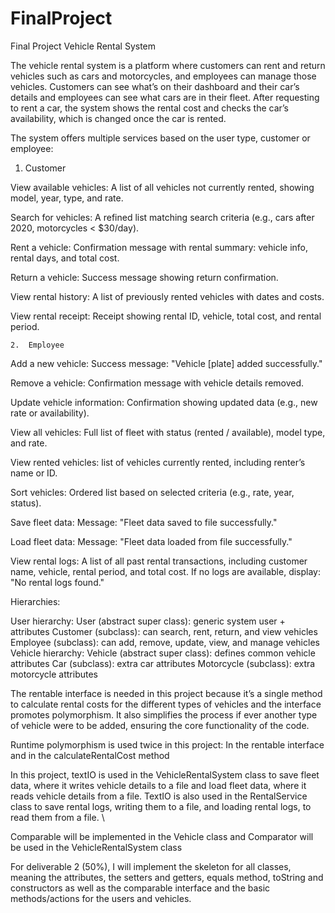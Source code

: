 # FinalProject
Final Project Vehicle Rental System



The vehicle rental system is a platform where customers can rent and return vehicles such as cars and motorcycles, and employees can manage those vehicles. Customers can see what’s on their dashboard and their car’s details and employees can see what cars are in their fleet. After requesting to rent a car, the system shows the rental cost and checks the car’s availability, which is changed once the car is rented. 


The system offers multiple services based on the user type, customer or employee:

1. Customer

View available vehicles: A list of all vehicles not currently rented, showing model, year, type, and rate.

Search for vehicles: A refined list matching search criteria (e.g., cars after 2020, motorcycles < $30/day).

Rent a vehicle: Confirmation message with rental summary: vehicle info, rental days, and total cost.

Return a vehicle: Success message showing return confirmation.

View rental history: A list of previously rented vehicles with dates and costs.

View rental receipt: Receipt showing rental ID, vehicle, total cost, and rental period.






	
	2.  Employee

Add a new vehicle: Success message: "Vehicle [plate] added successfully."

Remove a vehicle: Confirmation message with vehicle details removed.

Update vehicle information: Confirmation showing updated data (e.g., new rate or availability).

View all vehicles: Full list of fleet with status (rented / available), model type, and rate.

View rented vehicles: list of vehicles currently rented, including renter’s name or ID.

Sort vehicles: Ordered list based on selected criteria (e.g., rate, year, status).

Save fleet data: Message: "Fleet data saved to file successfully."

Load fleet data: Message: "Fleet data loaded from file successfully."

View rental logs: A list of all past rental transactions, including customer name, vehicle, rental period, and total cost. If no logs are available, display: "No rental logs found."



Hierarchies:

User hierarchy:
User (abstract super class): generic system user + attributes 
Customer (subclass): can search, rent, return, and view vehicles
Employee (subclass): can add, remove, update, view, and manage vehicles
Vehicle hierarchy:
Vehicle (abstract super class): defines common vehicle attributes
Car (subclass): extra car attributes
Motorcycle (subclass): extra motorcycle attributes

The rentable interface is needed in this project because it’s a single method to calculate rental costs for the different types of vehicles and the interface promotes polymorphism. It also simplifies the process if ever another type of vehicle were to be added, ensuring the core functionality of the code. 


Runtime polymorphism is used twice in this project: In the rentable interface and in the calculateRentalCost method


In this project, textIO is used in the VehicleRentalSystem class to save fleet data, where it writes vehicle details to a file and load fleet data, where it reads vehicle details from a file. TextIO is also used in the RentalService class to save rental logs, writing them to a file, and loading rental logs, to read them from a file. \


Comparable will be implemented in the Vehicle class and Comparator will be used in the VehicleRentalSystem class


For deliverable 2 (50%), I will implement the skeleton for all classes, meaning the attributes, the setters and getters, equals method, toString and constructors as well as the comparable interface and the basic methods/actions for the users and vehicles. 
